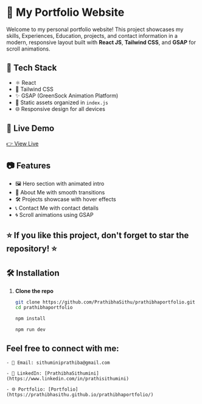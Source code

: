 # 💼 My Portfolio Website

Welcome to my personal portfolio website! This project showcases my skills, Experiences, Education, projects, and contact information in a modern, responsive layout built with **React JS**, **Tailwind CSS**, and **GSAP** for scroll animations.

## 🚀 Tech Stack

- ⚛️ React
- 🎨 Tailwind CSS
- ✨ GSAP (GreenSock Animation Platform)
- 📁 Static assets organized in `index.js`
- 🌐 Responsive design for all devices

## 📸 Live Demo

[👉 View Live](https://prathibhasithu.github.io/prathibhaportfolio/)

## 📷 Features

- 🖼️ Hero section with animated intro
- 🧩 About Me with smooth transitions
- 🛠️ Projects showcase with hover effects
- 📞 Contact Me with contact details
- 🌀 Scroll animations using GSAP

## ⭐ If you like this project, don't forget to star the repository! ⭐



## 🛠️ Installation

1. **Clone the repo**
   ```bash
   git clone https://github.com/PrathibhaSithu/prathibhaportfolio.git
   cd prathibhaportfolio

   npm install

   npm run dev
    ```

## Feel free to connect with me:

    - 📧 Email: sithuminiprathiba@gmail.com

    - 💼 LinkedIn: [PrathibhaSithumini](https://www.linkedin.com/in/prathisithumini)

    - 🌐 Portfolio: [Portfolio](https://prathibhasithu.github.io/prathibhaportfolio/)
